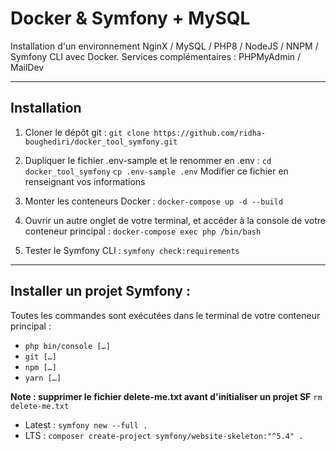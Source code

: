 # Docker & Symfony + MySQL  
Installation d'un environnement NginX / MySQL / PHP8 / NodeJS / NNPM / Symfony CLI avec Docker. 
Services complémentaires : PHPMyAdmin / MailDev 

---  

## Installation  
  1. Cloner le dépôt git : 
  `git clone https://github.com/ridha-boughediri/docker_tool_symfony.git` 

  2. Dupliquer le fichier .env-sample et le renommer en .env : 
  `cd docker_tool_symfony` 
  `cp .env-sample .env` 
  Modifier ce fichier en renseignant vos informations 

  3. Monter les conteneurs Docker : 
  `docker-compose up -d --build` 

  4. Ouvrir un autre onglet de votre terminal, et accéder à la console de votre conteneur principal : 
  `docker-compose exec php /bin/bash` 

  5. Tester le Symfony CLI : 
  `symfony check:requirements` 

---  

## Installer un projet Symfony :  
Toutes les commandes sont exécutées dans le terminal de votre conteneur principal : 
- `php bin/console […]` 
- `git […]` 
- `npm […]` 
- `yarn […]` 

**Note : supprimer le fichier delete-me.txt avant d'initialiser un projet SF** 
`rm delete-me.txt` 

- Latest : `symfony new --full .` 
- LTS : `composer create-project symfony/website-skeleton:"^5.4" .` 
